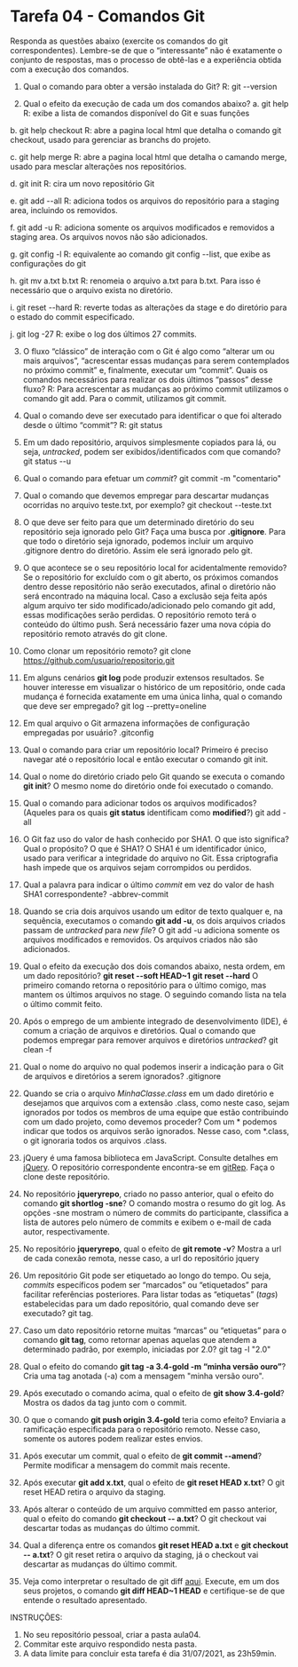 # Tarefa 04 - Comandos Git

Responda as questões abaixo (exercite os comandos do git correspondentes). Lembre-se de que o “interessante” não é exatamente o conjunto de respostas, mas o processo de obtê-las e a experiência obtida com a execução dos comandos.


1. Qual o comando para obter a versão instalada do Git?
R: git --version

2. Qual o efeito da execução de cada um dos comandos abaixo?
  a. git help
     R: exibe a lista de comandos disponível do Git e suas funções

  b. git help checkout
     R: abre a pagina local html que detalha o comando git checkout, usado para gerenciar as branchs do projeto.

  c. git help merge
     R: abre a pagina local html que detalha o camando merge, usado para mesclar alterações nos repositórios.

  d. git init
     R: cira um novo repositório Git

  e. git add --all
R: adiciona todos os arquivos do repositório para a staging area, incluindo os removidos.

  f. git add -u
R: adiciona somente os arquivos modificados e removidos a staging area. Os arquivos novos não são adicionados.

  g. git config -l
R: equivalente ao comando git config --list, que exibe as configurações do git

  h. git mv a.txt b.txt
R: renomeia o arquivo a.txt para b.txt. Para isso é necessário que o arquivo exista no diretório.

  i. git reset --hard
R: reverte todas as alterações da stage e do diretório para o estado do commit especificado. 

  j. git log -27
R: exibe o log dos últimos 27 commits.

3. O fluxo “clássico” de interação com o Git é algo como “alterar um ou mais arquivos”, “acrescentar essas mudanças para serem contemplados no próximo commit” e, finalmente, executar um “commit”. Quais os comandos necessários para realizar os dois últimos “passos” desse fluxo?
R: Para acrescentar as mudanças ao próximo commit utilizamos o comando git add. Para o commit, utilizamos git commit.

4. Qual o comando deve ser executado para identificar o que foi alterado desde o último “commit”?
R: git status

5. Em um dado repositório, arquivos simplesmente copiados para lá, ou seja, _untracked_, podem ser exibidos/identificados com que comando?
git status --u

6. Qual o comando para efetuar um _commit_?
git commit -m "comentario"

7. Qual o comando que devemos empregar para descartar mudanças ocorridas no arquivo teste.txt, por exemplo?
git checkout --teste.txt

8. O que deve ser feito para que um determinado diretório do seu repositório seja ignorado pelo Git? Faça uma busca por **.gitignore**.
Para que todo o diretório seja ignorado, podemos incluir um arquivo .gitignore dentro do diretório. Assim ele será ignorado pelo git.

9. O que acontece se o seu repositório local for acidentalmente removido?
Se o repositório for excluído com o git aberto, os próximos comandos dentro desse repositório não serão executados, afinal o diretório não será encontrado na máquina local. Caso a exclusão seja feita após algum arquivo ter sido modificado/adicionado pelo comando git add, essas modificações serão perdidas. O repositório remoto terá o conteúdo do último push. Será necessário fazer uma nova cópia do repositório remoto através do git clone.

10. Como clonar um repositório remoto?
git clone https://github.com/usuario/repositorio.git

11. Em alguns cenários **git log** pode produzir extensos resultados. Se houver interesse em visualizar o histórico de um repositório, onde cada mudança é fornecida exatamente em uma única linha, qual o comando que deve ser empregado?
git log --pretty=oneline

12. Em qual arquivo o Git armazena informações de configuração empregadas por usuário?
.gitconfig

13. Qual o comando para criar um repositório local?
Primeiro é preciso navegar até o repositório local e então executar o comando git init.

14. Qual o nome do diretório criado pelo Git quando se executa o comando **git init**?
O mesmo nome do diretório onde foi executado o comando.

15. Qual o comando para adicionar todos os arquivos modificados? (Aqueles para os quais **git status** identificam como **modified**?)
git add -all

16. O Git faz uso do valor de hash conhecido por SHA1. O que isto significa? Qual o propósito? O que é SHA1?
O SHA1 é um identificador único, usado para verificar a integridade do arquivo no Git. Essa criptografia hash impede que os arquivos sejam corrompidos ou perdidos.

17. Qual a palavra para indicar o último _commit_ em vez do valor de hash SHA1 correspondente?
-abbrev-commit

18. Quando se cria dois arquivos usando um editor de texto qualquer e, na sequência, executamos o comando **git add -u**, os dois arquivos criados passam de _untracked_ para _new file_?
O git add -u adiciona somente os arquivos modificados e removidos. Os arquivos criados não são adicionados.

19. Qual o efeito da execução dos dois comandos abaixo, nesta ordem, em um dado repositório?
**git reset --soft HEAD~1**
**git reset --hard**
O primeiro comando retorna o repositório para o último comigo, mas mantem os últimos arquivos no stage. O seguindo comando lista na tela o último commit feito.

20. Após o emprego de um ambiente integrado de desenvolvimento (IDE), é comum a criação de arquivos e diretórios. Qual o comando que podemos empregar para remover arquivos e diretórios _untracked_?
git clean -f

21. Qual o nome do arquivo no qual podemos inserir a indicação para o Git de arquivos e diretórios a serem ignorados?
.gitignore

22. Quando se cria o arquivo _MinhaClasse.class_ em um dado diretório e desejamos que arquivos com a extensão .class, como neste caso, sejam ignorados por todos os membros de uma equipe que estão contribuindo com um dado projeto, como devemos proceder?
Com um * podemos indicar que todos os arquivos serão ignorados. Nesse caso, com *.class, o git ignoraria todos os arquivos .class.

23. jQuery é uma famosa biblioteca em JavaScript. Consulte detalhes em [jQuery](http://jquery.com). O repositório correspondente encontra-se em [gitRep](https://github.com/jquery/jquery.git). Faça o clone deste repositório.


24. No repositório **jqueryrepo**, criado no passo anterior, qual o efeito do comando
**git shortlog -sne**?
O comando mostra o resumo do git log. As opções -sne mostram o número de commits do participante, classifica a lista de autores pelo número de commits e exibem o e-mail de cada autor, respectivamente.

25. No repositório **jqueryrepo**, qual o efeito de **git remote -v**?
Mostra a url de cada conexão remota, nesse caso, a url do repositório jquery

26. Um repositório Git pode ser etiquetado ao longo do tempo. Ou seja, _commits_ específicos podem ser “marcados” ou “etiquetados” para facilitar referências posteriores. Para listar todas as “etiquetas” (_tags_) estabelecidas para um dado repositório, qual comando deve ser executado?
git tag.

27. Caso um dato repositório retorne muitas “marcas” ou “etiquetas” para o comando **git tag**, como retornar apenas aquelas que atendem a determinado padrão, por exemplo, iniciadas por 2.0?
git tag -l "2.0"

28. Qual o efeito do comando **git tag -a 3.4-gold -m “minha versão ouro”**?
Cria uma tag anotada (-a) com a mensagem "minha versão ouro".

29. Após executado o comando acima, qual o efeito de **git show 3.4-gold**?
Mostra os dados da tag junto com o commit.

30. O que o comando **git push origin 3.4-gold** teria como efeito?
Enviaria a ramificação especificada para o repositório remoto. Nesse caso, somente os autores podem realizar estes envios.

31. Após executar um commit, qual o efeito de **git commit --amend**?
Permite modificar a mensagem do commit mais recente.

32. Após executar **git add x.txt**, qual o efeito de **git reset HEAD x.txt**?
O git reset HEAD retira o arquivo da staging.

33. Após alterar o conteúdo de um arquivo committed em passo anterior, qual o efeito do comando **git checkout -- a.txt**?
O git checkout vai descartar todas as mudanças do último commit.

34. Qual a diferença entre os comandos **git reset HEAD a.txt** e **git checkout -- a.txt**?
O git reset retira o arquivo da staging, já o checkout vai descartar as mudanças do último commit.

35. Veja como interpretar o resultado de git diff [aqui](https://medium.com/therobinkim/how-to-read-a-git-diff-6c87a9dc47c5). Execute, em um dos seus projetos, o comando **git diff HEAD~1 HEAD** e certifique-se de que entende o resultado apresentado.


INSTRUÇÕES:

1. No seu repositório pessoal, criar a pasta aula04.
2. Commitar este arquivo respondido nesta pasta.
3. A data limite para concluir esta tarefa é dia 31/07/2021, as 23h59min.

